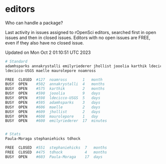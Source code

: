 # editors

Who can handle a package?

Last activity in issues assigned to rOpenSci editors, searched first in open
issues and then in closed issues. Editors with no open issues are FREE, even if
they also have no closed issue.


Updated on Mon Oct 2 01:10:51 UTC 2023

```bash
# Standard
adamhsparks annakrystalli emilyriederer jhollist jooolia karthik ldecicco
ldecicco-USGS maelle maurolepore noamross

FREE  CLOSED  #127  noamross       1   month
BUSY  OPEN    #502  annakrystalli  4   months
BUSY  OPEN    #575  karthik        2   months
BUSY  OPEN    #590  jooolia        9   days
BUSY  OPEN    #598  ldecicco-USGS  5   days
BUSY  OPEN    #595  adamhsparks    3   days
BUSY  OPEN    #606  maelle         2   days
BUSY  OPEN    #609  jhollist       2   days
BUSY  OPEN    #608  maurolepore    1   day
BUSY  OPEN    #600  emilyriederer  17  minutes


# Stats
Paula-Moraga stephaniehicks tdhock

FREE  CLOSED  #551  stephaniehicks  7   months
FREE  CLOSED  #475  tdhock          4   months
BUSY  OPEN    #603  Paula-Moraga    17  days
```
